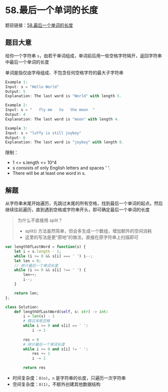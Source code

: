 # 58.最后一个单词的长度

题目链接：[58.最后一个单词的长度](https://leetcode.cn/problems/length-of-last-word/)

## 题目大意

给你一个字符串 `s`，由若干单词组成，单词前后用一些空格字符隔开，返回字符串中最后一个单词的长度

单词是指仅由字母组成、不包含任何空格字符的最大子字符串

```js
Example 1:
Input: s = "Hello World"
Output: 5
Explanation: The last word is "World" with length 5.

Example 2:
Input: s = "   fly me   to   the moon  "
Output: 4
Explanation: The last word is "moon" with length 4.

Example 3:
Input: s = "luffy is still joyboy"
Output: 6
Explanation: The last word is "joyboy" with length 6.
```

限制：
- 1 <= s.length <= 10^4
- s consists of only English letters and spaces ' '.
- There will be at least one word in s.

## 解题

从字符串末尾开始遍历，先跳过末尾的所有空格，找到最后一个单词的起点。然后继续往前遍历，直到遇到空格或字符串开头，即可确定最后一个单词的长度

> 为什么不直接用 split？
> - split() 方法虽然简单，但会多生成一个数组，增加额外的空间消耗
> - 这里的写法是更“原地”的做法，直接在原字符串上扫描即可

```js
var lengthOfLastWord = function(s) {
    let i = s.length - 1;
    while (i >= 0 && s[i] === ' ') i--;
    let len = 0;
    // 统计最后一个单词长度
    while (i >= 0 && s[i] !== ' ') {
        len++;
        i--;
    }

    return len;
};
```
```python
class Solution:
    def lengthOfLastWord(self, s: str) -> int:
        i = len(s) - 1
        # 跳过末尾空格
        while i >= 0 and s[i] == ' ':
            i -= 1
        
        res = 0
        # 统计最后一个单词长度
        while i >= 0 and s[i] != ' ':
            res += 1
            i -= 1
        
        return res
```

- 时间复杂度：`O(n)`，`n` 是字符串的长度，只遍历一次字符串
- 空间复杂度：`O(1)`，不额外创建其他数据结构